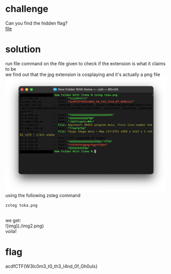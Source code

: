 # challenge
Can you find the hidden flag?</br>
[file](./toka.jpg)</br>

# solution
run file command on the file given to check if the extension is what it claims to be</br>
we find out that the jpg extension is cosplaying and it's actually a png file</br>
![img](./img1.png)</br>
using the following zsteg command</br>
```
zsteg toka.png
```
</br>
we get:</br>
![img](./img2.png)</br>
voila!</br>

# flag
acdfCTF{W3lc0m3_t0_th3_l4nd_0f_Gh0uls}</br>
